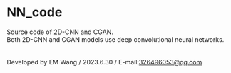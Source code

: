 # NN_code
Source code of 2D-CNN and CGAN.<br>
Both 2D-CNN and CGAN models use deep convolutional neural networks.<br>
<br>
<br>
Developed by EM Wang / 2023.6.30 / E-mail:326496053@qq.com
